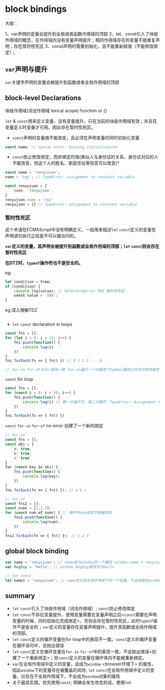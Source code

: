 # block bindings

大纲：

1、var声明的变量会提升到全局或者函数作用域的顶部
2、let、const引入了块级作用域的概念，在作用域内没有变量声明提升；相同作用域存在的变量不能重复声明；存在暂时性死区
3、const声明时需要初始化，且不能重新赋值（不能修改绑定）；


## `var`声明与提升

`var`关键字声明的变量会被提升到函数或者全局作用域的顶部

## block-level Declarations

块级作用域(词法作用域 lexical scope) function or {}

`let` & `const`用来定义变量，没有变量提升，只在当前的块级作用域有效；并且在变量定义时变量才可用，因此存在暂时性死区。

* `const`声明的变量值不能改变，且必须在声明变量的同时初始化变量

```javascript
const name; // syntax error: missing initialization
```

* `const`防止修改绑定，而非绑定的值(类似人与身份证的关系，身份证对应的人不能改变，但这个人的姓名、家庭住址等信息可以改变)*

```javascript
const name = 'renyujuan';
name = 'ryj'; // TypeError: assignment to constant variable

const renyujuan = {
    name: 'renyujuan',
}
renyujuan.name = 'ryj'
renyujuan = {} // TypeError: assignment to constant variable
```

### 暂时性死区

这个术语在ECMAScript中没有明确定义，一般用来描述`let` `const`定义的变量在声明语句执行之前是不可以被访问的。

**`var`定义的变量，其声明会被提升到函数或全局作用域的顶部；`let` `const`则会存在暂时性死区**

**在DTZ时，`typeof`操作符也不是安全的。**

eg:
```javascript
let condition = true;
if (condition) {
    console.log(value); // ReferenceError TDZ 暂时性死区
    const value = 'XXX';
}
```

eg:深入理解TDZ
```javascript

```

* `let` `const` declaration in loops

```javascript
const fns = [];
for (let i = 0; i < 10; i++) {
    fns.push(function() {
        console.log(i)
    })
}
fns.forEach(fn => { fn() }) // 0 1 2 3 ... 9

// for-in for-of与for表现一致 for-in遍历一个对象除了Symbol属性之外的可枚举属性 for-of遍历可迭代对象(iterator)
```

`const` for loop
```javascript
const fns = [];
for (const i = 0; i < 10; i++) {
    fns.push(function() {
        console.log(i) // 第一次循环可，第二次循环：TypeError: Assignment to constant variable
    })
}
fns.forEach(fn => { fn() })
```

`const` `for-in` `for-of` no-error 创建了一个新的绑定
```javascript
// for-in
const fns = [];
const obj = {
    a: true,
    b: true,
    c: true
}
for (const key in obj) {
    fns.push(function() {
        console.log(key);
    })
}
fns.forEach(fn => { fn() }); // a b c

// for-of
const fns2 = [];
const nums = [1,2,3];
for (const num of nums) { // 循环中num绑定不能被改变
    fns2.push(function() {
        console.log(num);
    })
}
fns2.forEach(fn => { fn() }); // 1 2 3
```

## global block binding

```javascript
var name = 'renyujuan'; // name成为window的一个属性 window.name = renyujuan
var RegExp = 'hello'; // window.RegExp被改写为hello

// let const
let name1 = 'renyujuan'; // name仅仅是全局作用域下的一个变量，不会挂载到window下
```

## summary

- `let` `const`引入了块级作用域（词法作用域）; `const`防止修改绑定
- `let` `const`不存在变量提升，使用变量需要在变量声明之后<`const`需要在声明变量的时候，同时初始化完成绑定>，否则会存在暂时性死区<TDZ>，此时`typeof`操作不是安全的；`var`定义的变量存在变量声明提升，提升至函数或全局作用域的顶部。
- `let` `const`定义的循环变量在for loop中的表现不一致。`const`定义的循环变量在循环语句中，会抛出错误
- `let` `const`定义在循环变量在`for-in` `for-of`中的表现一致，不会抛出错误<创建了一个重新绑定>；但`const`定义的变量在循环体内不能被重新绑定。
- `var`在全局作用域中定义的变量，会成为`window` <browser环境下> 的属性，因此`window`下的变量存在被覆盖的风险; `let` `const`在全局作用域中定义的变量，仅存在于全局作用域下，不会成为`window`对象的属性
- 关于最佳实践，优先使用`const`; 明确会发生改变的话，使用`let`
